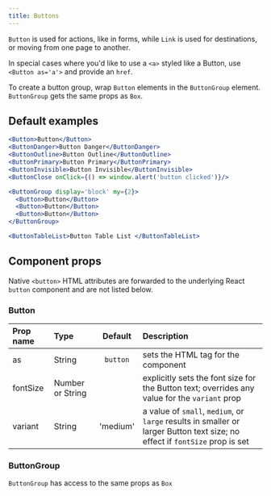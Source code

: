 ```yaml
---
title: Buttons
---
```


`Button` is used for actions, like in forms, while `Link` is used for destinations, or moving from one page to another.

In special cases where you'd like to use a `<a>` styled like a Button, use `<Button as='a'>` and provide an `href`.

To create a button group, wrap `Button` elements in the `ButtonGroup` element. `ButtonGroup` gets the same props as `Box`.

## Default examples

```jsx live
<Button>Button</Button>
<ButtonDanger>Button Danger</ButtonDanger>
<ButtonOutline>Button Outline</ButtonOutline>
<ButtonPrimary>Button Primary</ButtonPrimary>
<ButtonInvisible>Button Invisible</ButtonInvisible>
<ButtonClose onClick={() => window.alert('button clicked')}/>

<ButtonGroup display='block' my={2}>
  <Button>Button</Button>
  <Button>Button</Button>
  <Button>Button</Button>
</ButtonGroup>

<ButtonTableList>Button Table List </ButtonTableList>
```

## Component props

Native `<button>` HTML attributes are forwarded to the underlying React `button` component and are not listed below.

### Button

| Prop name | Type             | Default  | Description                                                                                                                 |
| :-------- | :--------------- | :------: | :-------------------------------------------------------------------------------------------------------------------------- |
| as        | String           | `button` | sets the HTML tag for the component                                                                                         |
| fontSize  | Number or String |          | explicitly sets the font size for the Button text; overrides any value for the `variant` prop                               |
| variant   | String           | 'medium' | a value of `small`, `medium`, or `large` results in smaller or larger Button text size; no effect if `fontSize` prop is set |

### ButtonGroup

`ButtonGroup` has access to the same props as `Box`
